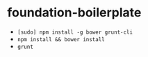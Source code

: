foundation-boilerplate
======================

* `[sudo] npm install -g bower grunt-cli`
* `npm install && bower install`
* `grunt`
